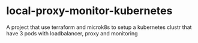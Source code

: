 # local-proxy-monitor-kubernetes
A project that use terraform and microk8s to setup a kubernetes clustr that have 3 pods with loadbalancer, proxy and monitoring
